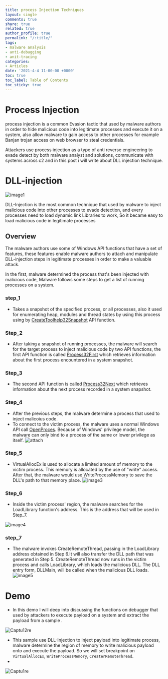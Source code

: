 ```yaml
---
title: process Injection Techniques 
layout: single
comments: true
share: true
related: true
author_profile: true
permalink: "/:title/"
tags:
- malware analysis 
- anti-debugging
- anit-tracing
categories:
- Articles
date: '2021-4-4 11-00-00 +0000'
toc: true
toc_label: Table of Contents
toc_sticky: true
---
```

# Process Injection

process injection is a common Evasion tactic that used by malware authors in order to hide malicious code into legitimate processes and execute it on a system, also allow malware to gain access to other processes for example Banjan trojan access on web browser to steal credentials. 

Attackers use process injection as a type of anti reverse engineering to evade detect by both malware analyst and solutions, communicate with systems across c2 and in this post i will write about DLL injection technique. 

<!-- more -->

# DLL-injection 
![image1](https://user-images.githubusercontent.com/74544712/114314260-42506a80-9afa-11eb-8416-17a22fa8271b.PNG)



DLL-Injection is the most common technique that used by malware to inject malicious code into other processes to evade detection, and every processes need to load dynamic link Libraries to work, So it became easy to load malicious code in legitimate processes

## Overview
The malware authors use some of Windows API functions that have a set of features, these features enable malware authors to attach and manipulate DLL-injection steps in legitimate processes in order to make a valuable attack.

In the first, malware determined the process that's been injected with malicious code, Malware follows some steps to get a list of running processes on a system.

### step_1
* Takes a snapshot of the specified process, or all processes, also it used for enumerating heap, modules and thread states by using this process using by [CreateToolhelp32Snapshot](https://docs.microsoft.com/en-us/windows/win32/api/tlhelp32/nf-tlhelp32-createtoolhelp32snapshot) API function.

### Step_2
* After taking a snapshot of running processes, the malware will search for the target process to inject malicious code by two API functions, the first API function is called [Process32First](https://docs.microsoft.com/en-us/windows/win32/api/tlhelp32/nf-tlhelp32-process32first) which retrieves information about the first process encountered in a system snapshot.

### Step_3
* The second API function is called [Process32Next](https://docs.microsoft.com/en-us/windows/win32/api/tlhelp32/nf-tlhelp32-process32next) which retrieves information about the next process recorded in a system snapshot.

### Step_4
* After the previous steps, the malware determine a process that used to inject malicoius code.
* To connect to the victim process, the malware uses a normal Windows API call [OpenProces](https://docs.microsoft.com/en-us/windows/win32/api/processthreadsapi/nf-processthreadsapi-openprocess). Because of Windows' privilege model, the malware can only bind to a process of the same or lower privilege as itself.
 ![attach](https://user-images.githubusercontent.com/74544712/114314699-05857300-9afc-11eb-970f-a6393ca98215.PNG)
 
### Step_5
* VirtualAllocEx is used to allocate a limited amount of memory to the victim process. This memory is allocated by the use of "write" access. After that, the malware would use WriteProcessMemory to save the DLL's path to that memory place.
 ![image3](https://user-images.githubusercontent.com/74544712/114315008-5cd81300-9afd-11eb-89c3-9b9a0dc4ec67.PNG)
 
### Step_6
* Inside the victim process' region, the malware searches for the LoadLibrary function's address. This is the address that will be used in Step_7.

 ![image4](https://user-images.githubusercontent.com/74544712/114315053-75e0c400-9afd-11eb-83d3-1dc5d266f131.PNG)

### step_7
* The malware invokes CreateRemoteThread, passing in the LoadLibrary address obtained in Step 6.It will also transfer the DLL path that was generated in Step 5.   CreateRemoteThread now runs in the victim process and calls LoadLibrary, which loads the malicious DLL. The DLL entry form, DLLMain, will be called when the malicious DLL loads.
 ![image5](https://user-images.githubusercontent.com/74544712/114315151-d8d25b00-9afd-11eb-9072-623bc3d9c037.PNG)

# Demo 
* In this demo I will deep into discussing the functions on debugger that used by attackers to execute payload on a system
and extract the payload from a sample .

![Captu12re](https://user-images.githubusercontent.com/74544712/114401622-64ea8e00-9ba3-11eb-9864-b038e3cfb261.PNG)

* This sample use DLL-Injection to inject payload into legitimate process, malware determine the region of memory to write malicious payload onto and execute the payload. So we will set breakpoint on ```VirtualAllocEx```, ```WriteProcessMemory```, ```CreaterRemoteThread```.
* 
![Captu1re](https://user-images.githubusercontent.com/74544712/114410973-155c9000-9bac-11eb-8896-4f444b2df4ac.png)










 



